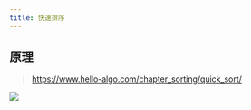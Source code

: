 ```yaml
---
title: 快速排序
---
```


## 原理

> https://www.hello-algo.com/chapter_sorting/quick_sort/

![](https://pic3.zhimg.com/v2-71c0f1c0ceb0e053c423426e7f343602_b.webp)